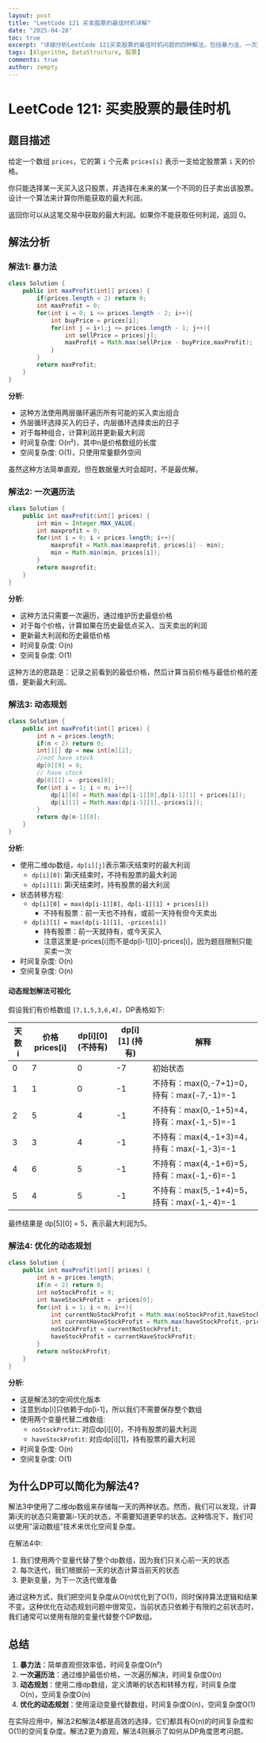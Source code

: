 ```yaml
---
layout: post
title: "LeetCode 121 买卖股票的最佳时机详解"
date: "2025-04-28"
toc: true
excerpt: "详细分析LeetCode 121买卖股票的最佳时机问题的四种解法，包括暴力法、一次遍历法和动态规划方法"
tags: [Algorithm, DataStructure, 股票]
comments: true
author: zempty
---
```


# LeetCode 121: 买卖股票的最佳时机

## 题目描述

给定一个数组 `prices`，它的第 `i` 个元素 `prices[i]` 表示一支给定股票第 `i` 天的价格。

你只能选择某一天买入这只股票，并选择在未来的某一个不同的日子卖出该股票。设计一个算法来计算你所能获取的最大利润。

返回你可以从这笔交易中获取的最大利润。如果你不能获取任何利润，返回 0。

## 解法分析

### 解法1: 暴力法

```java
class Solution {
    public int maxProfit(int[] prices) {
        if(prices.length < 2) return 0;
        int maxProfit = 0;
        for(int i = 0; i <= prices.length - 2; i++){
            int buyPrice = prices[i];
            for(int j = i+1;j <= prices.length - 1; j++){
                int sellPrice = prices[j];
                maxProfit = Math.max(sellPrice - buyPrice,maxProfit);
            }
        }
        return maxProfit;
    }
}
```

**分析**:
- 这种方法使用两层循环遍历所有可能的买入卖出组合
- 外层循环选择买入的日子，内层循环选择卖出的日子
- 对于每种组合，计算利润并更新最大利润
- 时间复杂度: O(n²)，其中n是价格数组的长度
- 空间复杂度: O(1)，只使用常量额外空间

虽然这种方法简单直观，但在数据量大时会超时，不是最优解。

### 解法2: 一次遍历法

```java
class Solution {
    public int maxProfit(int[] prices) {
        int min = Integer.MAX_VALUE;
        int maxprofit = 0;
        for(int i = 0; i < prices.length; i++){
            maxprofit = Math.max(maxprofit, prices[i] - min);
            min = Math.min(min, prices[i]);
        }
        return maxprofit;
    }
}
```

**分析**:
- 这种方法只需要一次遍历，通过维护历史最低价格
- 对于每个价格，计算如果在历史最低点买入、当天卖出的利润
- 更新最大利润和历史最低价格
- 时间复杂度: O(n)
- 空间复杂度: O(1)

这种方法的思路是：记录之前看到的最低价格，然后计算当前价格与最低价格的差值，更新最大利润。

### 解法3: 动态规划

```java
class Solution {
    public int maxProfit(int[] prices) {
        int n = prices.length;
        if(n < 2) return 0;
        int[][] dp = new int[n][2];
        //not have stock
        dp[0][0] = 0;
        // have stock
        dp[0][1] = -prices[0];
        for(int i = 1; i < n; i++){
            dp[i][0] = Math.max(dp[i-1][0],dp[i-1][1] + prices[i]);
            dp[i][1] = Math.max(dp[i-1][1],-prices[i]);
        }
        return dp[n-1][0];
    }
}
```

**分析**:
- 使用二维dp数组，`dp[i][j]`表示第i天结束时的最大利润
  - `dp[i][0]`: 第i天结束时，不持有股票的最大利润
  - `dp[i][1]`: 第i天结束时，持有股票的最大利润
- 状态转移方程:
  - `dp[i][0] = max(dp[i-1][0], dp[i-1][1] + prices[i])`
    - 不持有股票：前一天也不持有，或前一天持有但今天卖出
  - `dp[i][1] = max(dp[i-1][1], -prices[i])`
    - 持有股票：前一天就持有，或今天买入
    - 注意这里是-prices[i]而不是dp[i-1][0]-prices[i]，因为题目限制只能买卖一次
- 时间复杂度: O(n)
- 空间复杂度: O(n)

#### 动态规划解法可视化

假设我们有价格数组 `[7,1,5,3,6,4]`，DP表格如下:

| 天数 i | 价格 prices[i] | dp[i][0] (不持有) | dp[i][1] (持有) | 解释 |
|-------|--------------|-----------------|----------------|------|
| 0     | 7            | 0               | -7             | 初始状态 |
| 1     | 1            | 0               | -1             | 不持有：max(0,-7+1)=0，持有：max(-7,-1)=-1 |
| 2     | 5            | 4               | -1             | 不持有：max(0,-1+5)=4，持有：max(-1,-5)=-1 |
| 3     | 3            | 4               | -1             | 不持有：max(4,-1+3)=4，持有：max(-1,-3)=-1 |
| 4     | 6            | 5               | -1             | 不持有：max(4,-1+6)=5，持有：max(-1,-6)=-1 |
| 5     | 4            | 5               | -1             | 不持有：max(5,-1+4)=5，持有：max(-1,-4)=-1 |

最终结果是 dp[5][0] = 5，表示最大利润为5。

### 解法4: 优化的动态规划

```java
class Solution {
    public int maxProfit(int[] prices) {
        int n = prices.length;
        if(n < 2) return 0;
        int noStockProfit = 0;
        int haveStockProfit = -prices[0];
        for(int i = 1; i < n; i++){
            int currentNoStockProfit = Math.max(noStockProfit,haveStockProfit + prices[i]);
            int currentHaveStockProfit = Math.max(haveStockProfit,-prices[i]);
            noStockProfit = currentNoStockProfit;
            haveStockProfit = currentHaveStockProfit;
        }
        return noStockProfit;
    }
}
```

**分析**:
- 这是解法3的空间优化版本
- 注意到dp[i]只依赖于dp[i-1]，所以我们不需要保存整个数组
- 使用两个变量代替二维数组:
  - `noStockProfit`: 对应dp[i][0]，不持有股票的最大利润
  - `haveStockProfit`: 对应dp[i][1]，持有股票的最大利润
- 时间复杂度: O(n)
- 空间复杂度: O(1)

## 为什么DP可以简化为解法4?

解法3中使用了二维dp数组来存储每一天的两种状态。然而，我们可以发现，计算第i天的状态只需要第i-1天的状态，不需要知道更早的状态。这种情况下，我们可以使用"滚动数组"技术来优化空间复杂度。

在解法4中:
1. 我们使用两个变量代替了整个dp数组，因为我们只关心前一天的状态
2. 每次迭代，我们根据前一天的状态计算当前天的状态
3. 更新变量，为下一次迭代做准备

通过这种方式，我们把空间复杂度从O(n)优化到了O(1)，同时保持算法逻辑和结果不变。这种优化在动态规划问题中很常见，当前状态只依赖于有限的之前状态时，我们通常可以使用有限的变量代替整个DP数组。

## 总结

1. **暴力法**：简单直观但效率低，时间复杂度O(n²)
2. **一次遍历法**：通过维护最低价格，一次遍历解决，时间复杂度O(n)
3. **动态规划**：使用二维dp数组，定义清晰的状态和转移方程，时间复杂度O(n)，空间复杂度O(n)
4. **优化的动态规划**：使用滚动变量代替数组，时间复杂度O(n)，空间复杂度O(1)

在实际应用中，解法2和解法4都是高效的选择，它们都具有O(n)的时间复杂度和O(1)的空间复杂度。解法2更为直观，解法4则展示了如何从DP角度思考问题。 